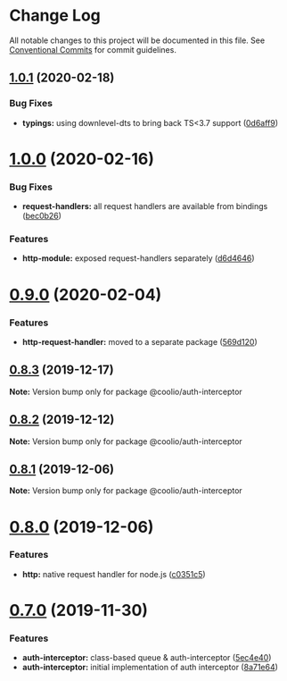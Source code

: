 # Change Log

All notable changes to this project will be documented in this file.
See [Conventional Commits](https://conventionalcommits.org) for commit guidelines.

## [1.0.1](https://github.com/headline-1/coolio/compare/v1.0.0...v1.0.1) (2020-02-18)


### Bug Fixes

* **typings:** using downlevel-dts to bring back TS<3.7 support ([0d6aff9](https://github.com/headline-1/coolio/commit/0d6aff9f8814a4d06cbc97008d2d51848428de3e))





# [1.0.0](https://github.com/headline-1/coolio/compare/v0.9.0...v1.0.0) (2020-02-16)


### Bug Fixes

* **request-handlers:** all request handlers are available from bindings ([bec0b26](https://github.com/headline-1/coolio/commit/bec0b26d7b2eebbc3f1817f03b178a0d7c54e9a1))


### Features

* **http-module:** exposed request-handlers separately ([d6d4646](https://github.com/headline-1/coolio/commit/d6d46463fedb3e76f2aff6bc846918e943facc9a))





# [0.9.0](https://github.com/headline-1/coolio/compare/v0.8.3...v0.9.0) (2020-02-04)


### Features

* **http-request-handler:** moved to a separate package ([569d120](https://github.com/headline-1/coolio/commit/569d120114b8f5d8138f692b76941648fd587265))





## [0.8.3](https://github.com/headline-1/coolio/compare/v0.8.2...v0.8.3) (2019-12-17)

**Note:** Version bump only for package @coolio/auth-interceptor





## [0.8.2](https://github.com/headline-1/coolio/compare/v0.8.1...v0.8.2) (2019-12-12)

**Note:** Version bump only for package @coolio/auth-interceptor





## [0.8.1](https://github.com/headline-1/coolio/compare/v0.8.0...v0.8.1) (2019-12-06)

**Note:** Version bump only for package @coolio/auth-interceptor





# [0.8.0](https://github.com/headline-1/coolio/compare/v0.7.0...v0.8.0) (2019-12-06)


### Features

* **http:** native request handler for node.js ([c0351c5](https://github.com/headline-1/coolio/commit/c0351c5e479884ffcd03fd0380816a55a61a074a))





# [0.7.0](https://github.com/headline-1/coolio/compare/v0.6.9...v0.7.0) (2019-11-30)


### Features

* **auth-interceptor:** class-based queue & auth-interceptor ([5ec4e40](https://github.com/headline-1/coolio/commit/5ec4e40a4f622fbb9a56bb758b9d4056b2b0adbb))
* **auth-interceptor:** initial implementation of auth interceptor ([8a71e64](https://github.com/headline-1/coolio/commit/8a71e64c61388b5d9729605998e2c82464bfd1c4))
